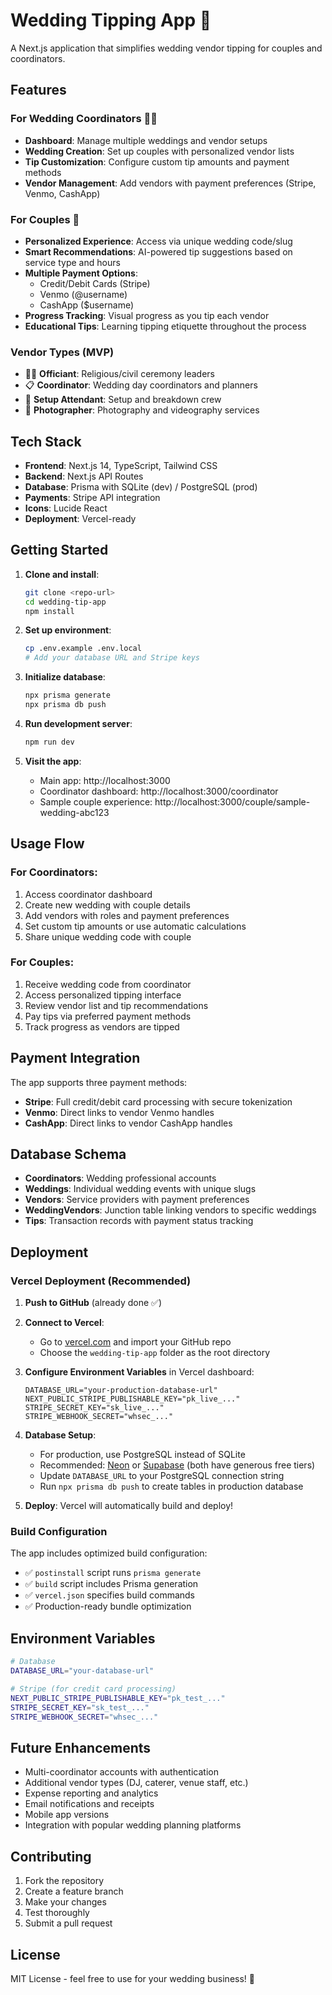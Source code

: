 # Wedding Tipping App 💍

A Next.js application that simplifies wedding vendor tipping for couples and coordinators.

## Features

### For Wedding Coordinators 👩‍💼
- **Dashboard**: Manage multiple weddings and vendor setups
- **Wedding Creation**: Set up couples with personalized vendor lists
- **Tip Customization**: Configure custom tip amounts and payment methods
- **Vendor Management**: Add vendors with payment preferences (Stripe, Venmo, CashApp)

### For Couples 💑
- **Personalized Experience**: Access via unique wedding code/slug
- **Smart Recommendations**: AI-powered tip suggestions based on service type and hours
- **Multiple Payment Options**: 
  - Credit/Debit Cards (Stripe)
  - Venmo (@username)
  - CashApp ($username)
- **Progress Tracking**: Visual progress as you tip each vendor
- **Educational Tips**: Learning tipping etiquette throughout the process

### Vendor Types (MVP)
- 👨‍💼 **Officiant**: Religious/civil ceremony leaders
- 📋 **Coordinator**: Wedding day coordinators and planners  
- 🔧 **Setup Attendant**: Setup and breakdown crew
- 📸 **Photographer**: Photography and videography services

## Tech Stack

- **Frontend**: Next.js 14, TypeScript, Tailwind CSS
- **Backend**: Next.js API Routes
- **Database**: Prisma with SQLite (dev) / PostgreSQL (prod)
- **Payments**: Stripe API integration
- **Icons**: Lucide React
- **Deployment**: Vercel-ready

## Getting Started

1. **Clone and install**:
   ```bash
   git clone <repo-url>
   cd wedding-tip-app
   npm install
   ```

2. **Set up environment**:
   ```bash
   cp .env.example .env.local
   # Add your database URL and Stripe keys
   ```

3. **Initialize database**:
   ```bash
   npx prisma generate
   npx prisma db push
   ```

4. **Run development server**:
   ```bash
   npm run dev
   ```

5. **Visit the app**:
   - Main app: http://localhost:3000
   - Coordinator dashboard: http://localhost:3000/coordinator  
   - Sample couple experience: http://localhost:3000/couple/sample-wedding-abc123

## Usage Flow

### For Coordinators:
1. Access coordinator dashboard
2. Create new wedding with couple details
3. Add vendors with roles and payment preferences
4. Set custom tip amounts or use automatic calculations
5. Share unique wedding code with couple

### For Couples:
1. Receive wedding code from coordinator
2. Access personalized tipping interface
3. Review vendor list and tip recommendations
4. Pay tips via preferred payment methods
5. Track progress as vendors are tipped

## Payment Integration

The app supports three payment methods:

- **Stripe**: Full credit/debit card processing with secure tokenization
- **Venmo**: Direct links to vendor Venmo handles  
- **CashApp**: Direct links to vendor CashApp handles

## Database Schema

- **Coordinators**: Wedding professional accounts
- **Weddings**: Individual wedding events with unique slugs
- **Vendors**: Service providers with payment preferences
- **WeddingVendors**: Junction table linking vendors to specific weddings
- **Tips**: Transaction records with payment status tracking

## Deployment

### Vercel Deployment (Recommended)

1. **Push to GitHub** (already done ✅)

2. **Connect to Vercel**:
   - Go to [vercel.com](https://vercel.com) and import your GitHub repo
   - Choose the `wedding-tip-app` folder as the root directory

3. **Configure Environment Variables** in Vercel dashboard:
   ```
   DATABASE_URL="your-production-database-url"
   NEXT_PUBLIC_STRIPE_PUBLISHABLE_KEY="pk_live_..."
   STRIPE_SECRET_KEY="sk_live_..."
   STRIPE_WEBHOOK_SECRET="whsec_..."
   ```

4. **Database Setup**:
   - For production, use PostgreSQL instead of SQLite
   - Recommended: [Neon](https://neon.tech) or [Supabase](https://supabase.com) (both have generous free tiers)
   - Update `DATABASE_URL` to your PostgreSQL connection string
   - Run `npx prisma db push` to create tables in production database

5. **Deploy**: Vercel will automatically build and deploy!

### Build Configuration

The app includes optimized build configuration:
- ✅ `postinstall` script runs `prisma generate`
- ✅ `build` script includes Prisma generation
- ✅ `vercel.json` specifies build commands
- ✅ Production-ready bundle optimization

## Environment Variables

```bash
# Database
DATABASE_URL="your-database-url"

# Stripe (for credit card processing)
NEXT_PUBLIC_STRIPE_PUBLISHABLE_KEY="pk_test_..."
STRIPE_SECRET_KEY="sk_test_..."
STRIPE_WEBHOOK_SECRET="whsec_..."
```

## Future Enhancements

- Multi-coordinator accounts with authentication
- Additional vendor types (DJ, caterer, venue staff, etc.)
- Expense reporting and analytics
- Email notifications and receipts
- Mobile app versions
- Integration with popular wedding planning platforms

## Contributing

1. Fork the repository
2. Create a feature branch
3. Make your changes  
4. Test thoroughly
5. Submit a pull request

## License

MIT License - feel free to use for your wedding business! 💝
